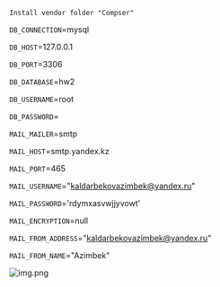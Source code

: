 ```Install vendor folder "Compser"```

```DB_CONNECTION```=mysql

```DB_HOST```=127.0.0.1

```DB_PORT```=3306

```DB_DATABASE```=hw2

```DB_USERNAME```=root

```DB_PASSWORD```=

```MAIL_MAILER```=smtp

```MAIL_HOST```=smtp.yandex.kz

```MAIL_PORT```=465

```MAIL_USERNAME```="kaldarbekovazimbek@yandex.ru"

```MAIL_PASSWORD```='rdymxasvwjjyvowt'

```MAIL_ENCRYPTION```=null

```MAIL_FROM_ADDRESS```="kaldarbekovazimbek@yandex.ru"

```MAIL_FROM_NAME```="Azimbek"


![img.png](img.png)
